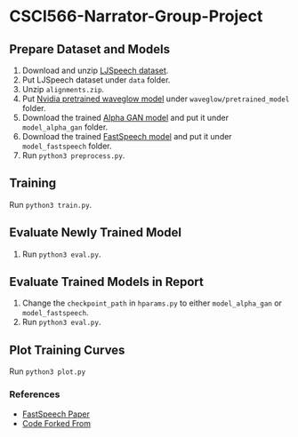 # CSCI566-Narrator-Group-Project

## Prepare Dataset and Models
1. Download and unzip [LJSpeech dataset](https://keithito.com/LJ-Speech-Dataset/).
2. Put LJSpeech dataset under `data` folder.
3. Unzip `alignments.zip`.
4. Put [Nvidia pretrained waveglow model](https://drive.google.com/file/d/1WN1IIpEIW_fW4CMT8K8Gb9K4JCz0ks-S/view?usp=sharing) under `waveglow/pretrained_model` folder.
5. Download the trained [Alpha GAN model](https://drive.google.com/file/d/1e4fFZqXBUiArT-A2knKTJVbTHAgwISvs/view?usp=sharing) and put it under `model_alpha_gan` folder.
6. Download the trained [FastSpeech model](https://drive.google.com/file/d/1jNTwF1achfLva-d-8rXs8uGQ1-q9Yp9b/view?usp=sharing) and put it under `model_fastspeech` folder.
7. Run `python3 preprocess.py`.

## Training
Run `python3 train.py`.

## Evaluate Newly Trained Model
1. Run `python3 eval.py`. 

## Evaluate Trained Models in Report
1. Change the `checkpoint_path` in `hparams.py` to either `model_alpha_gan` or `model_fastspeech`.
2. Run `python3 eval.py`. 

## Plot Training Curves
Run `python3 plot.py`

### References
- [FastSpeech Paper](https://arxiv.org/abs/1905.09263)
- [Code Forked From](https://github.com/xcmyz/FastSpeech)